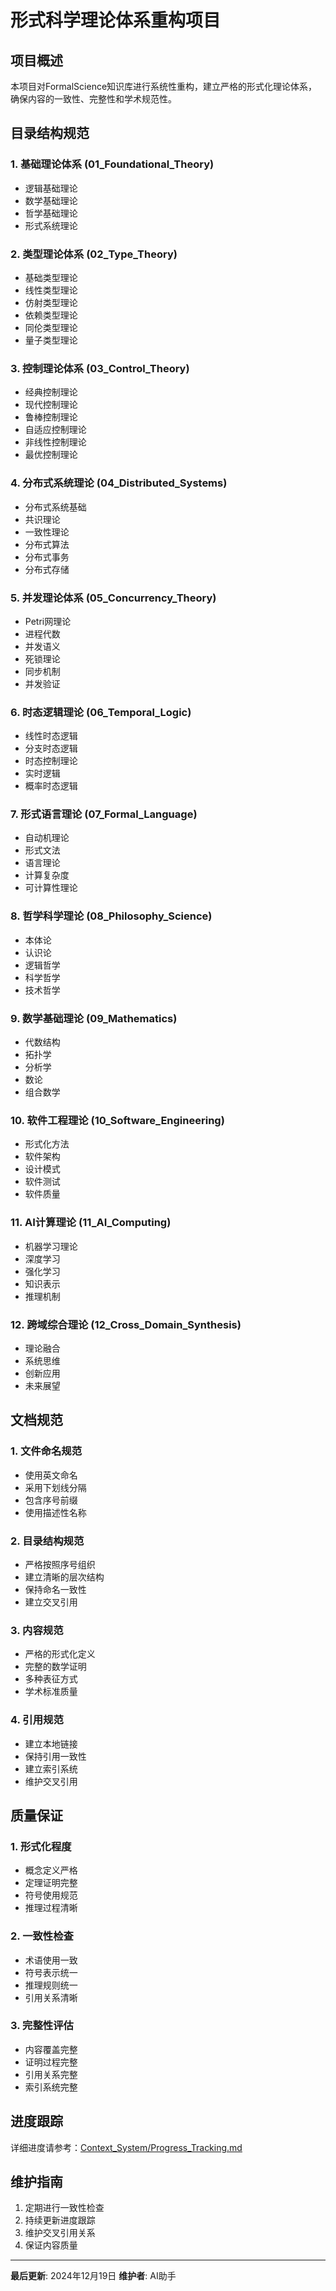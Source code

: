 # 形式科学理论体系重构项目

## 项目概述

本项目对FormalScience知识库进行系统性重构，建立严格的形式化理论体系，确保内容的一致性、完整性和学术规范性。

## 目录结构规范

### 1. 基础理论体系 (01_Foundational_Theory)
- 逻辑基础理论
- 数学基础理论
- 哲学基础理论
- 形式系统理论

### 2. 类型理论体系 (02_Type_Theory)
- 基础类型理论
- 线性类型理论
- 仿射类型理论
- 依赖类型理论
- 同伦类型理论
- 量子类型理论

### 3. 控制理论体系 (03_Control_Theory)
- 经典控制理论
- 现代控制理论
- 鲁棒控制理论
- 自适应控制理论
- 非线性控制理论
- 最优控制理论

### 4. 分布式系统理论 (04_Distributed_Systems)
- 分布式系统基础
- 共识理论
- 一致性理论
- 分布式算法
- 分布式事务
- 分布式存储

### 5. 并发理论体系 (05_Concurrency_Theory)
- Petri网理论
- 进程代数
- 并发语义
- 死锁理论
- 同步机制
- 并发验证

### 6. 时态逻辑理论 (06_Temporal_Logic)
- 线性时态逻辑
- 分支时态逻辑
- 时态控制理论
- 实时逻辑
- 概率时态逻辑

### 7. 形式语言理论 (07_Formal_Language)
- 自动机理论
- 形式文法
- 语言理论
- 计算复杂度
- 可计算性理论

### 8. 哲学科学理论 (08_Philosophy_Science)
- 本体论
- 认识论
- 逻辑哲学
- 科学哲学
- 技术哲学

### 9. 数学基础理论 (09_Mathematics)
- 代数结构
- 拓扑学
- 分析学
- 数论
- 组合数学

### 10. 软件工程理论 (10_Software_Engineering)
- 形式化方法
- 软件架构
- 设计模式
- 软件测试
- 软件质量

### 11. AI计算理论 (11_AI_Computing)
- 机器学习理论
- 深度学习
- 强化学习
- 知识表示
- 推理机制

### 12. 跨域综合理论 (12_Cross_Domain_Synthesis)
- 理论融合
- 系统思维
- 创新应用
- 未来展望

## 文档规范

### 1. 文件命名规范
- 使用英文命名
- 采用下划线分隔
- 包含序号前缀
- 使用描述性名称

### 2. 目录结构规范
- 严格按照序号组织
- 建立清晰的层次结构
- 保持命名一致性
- 建立交叉引用

### 3. 内容规范
- 严格的形式化定义
- 完整的数学证明
- 多种表征方式
- 学术标准质量

### 4. 引用规范
- 建立本地链接
- 保持引用一致性
- 建立索引系统
- 维护交叉引用

## 质量保证

### 1. 形式化程度
- 概念定义严格
- 定理证明完整
- 符号使用规范
- 推理过程清晰

### 2. 一致性检查
- 术语使用一致
- 符号表示统一
- 推理规则统一
- 引用关系清晰

### 3. 完整性评估
- 内容覆盖完整
- 证明过程完整
- 引用关系完整
- 索引系统完整

## 进度跟踪

详细进度请参考：[Context_System/Progress_Tracking.md](Context_System/Progress_Tracking.md)

## 维护指南

1. 定期进行一致性检查
2. 持续更新进度跟踪
3. 维护交叉引用关系
4. 保证内容质量

---

**最后更新**: 2024年12月19日
**维护者**: AI助手
